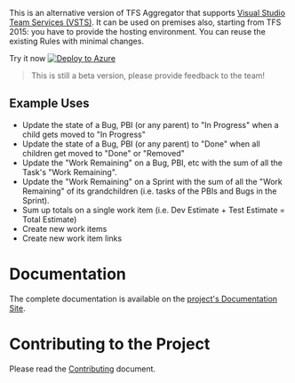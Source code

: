 
This is an alternative version of TFS Aggregator that supports [Visual Studio Team Services (VSTS)](https://www.visualstudio.com/team-services/).
It can be used on premises also, starting from TFS 2015: you have to provide the hosting environment.
You can reuse the existing Rules with minimal changes.

Try it now 
[![Deploy to Azure](http://azuredeploy.net/deploybutton.png)](https://azuredeploy.net/)

> This is still a beta version, please provide feedback to the team!

## Example Uses

 - Update the state of a Bug, PBI (or any parent) to "In Progress" when a child gets moved to "In Progress"
 - Update the state of a Bug, PBI (or any parent) to "Done" when all children get moved to "Done" or "Removed"
 - Update the "Work Remaining" on a Bug, PBI, etc with the sum of all the Task's "Work Remaining".
 - Update the "Work Remaining" on a Sprint with the sum of all the "Work Remaining" of its grandchildren (i.e. tasks of the PBIs and Bugs in the Sprint).
 - Sum up totals on a single work item (i.e. Dev Estimate + Test Estimate = Total Estimate)
 - Create new work items
 - Create new work item links

# Documentation

The complete documentation is available on the [project's Documentation Site](https://tfsaggregator.github.io/).

# Contributing to the Project

Please read the [Contributing](CONTRIBUTING.md) document.